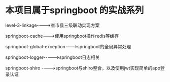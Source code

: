 # 本项目属于springboot 的实战系列
level-3-linkage---->省市县三级联动实现方案

springboot-cache--->使用springboot操作redis等缓存

springboot-global-exception--->springboot的全局异常处理

springboot-logger----->springboot日志相关

springboot-shiro ---->springboot与shiro整合，以及使用jwt实现简单的app登录认证
